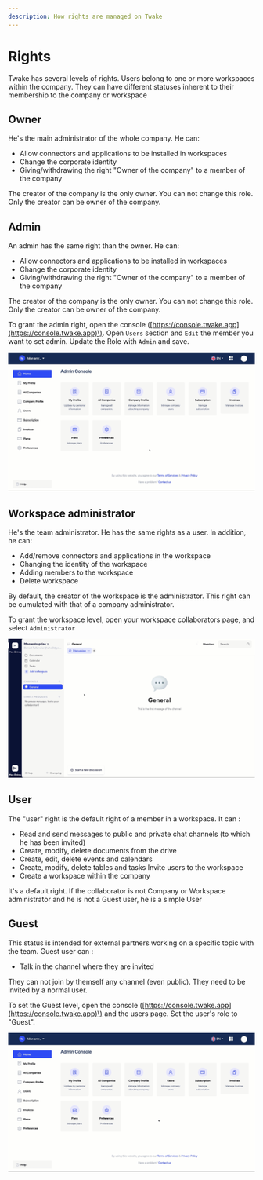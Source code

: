 ```yaml
---
description: How rights are managed on Twake
---
```


# Rights

Twake has several levels of rights. Users belong to one or more workspaces within the company. They can have different statuses inherent to their membership to the company or workspace

## Owner

He's the main administrator of the whole company. He can:

- Allow connectors and applications to be installed in workspaces
- Change the corporate identity
- Giving/withdrawing the right "Owner of the company" to a member of the company

The creator of the company is the only owner. You can not change this role. Only the creator can be owner of the company.

## Admin

An admin has the same right than the owner. He can:

- Allow connectors and applications to be installed in workspaces
- Change the corporate identity
- Giving/withdrawing the right "Owner of the company" to a member of the company

The creator of the company is the only owner. You can not change this role. Only the creator can be owner of the company.

To grant the admin right, open the console \([https://console.twake.app](https://console.twake.app)\). Open `Users` section and `Edit` the member you want to set admin. Update the Role with `Admin` and save.

![](../../assets/setadmin.gif)

## Workspace administrator

He's the team administrator. He has the same rights as a user. In addition, he can:

- Add/remove connectors and applications in the workspace
- Changing the identity of the workspace
- Adding members to the workspace
- Delete workspace

By default, the creator of the workspace is the administrator. This right can be cumulated with that of a company administrator.

To grant the workspace level, open your workspace collaborators page, and select `Administrator`

![](../../assets/setwsadmin.gif)

## User

The "user" right is the default right of a member in a workspace. It can :

- Read and send messages to public and private chat channels \(to which he has been invited\)
- Create, modify, delete documents from the drive
- Create, edit, delete events and calendars
- Create, modify, delete tables and tasks Invite users to the workspace
- Create a workspace within the company

It's a default right. If the collaborator is not Company or Workspace administrator and he is not a Guest user, he is a simple User

## Guest

This status is intended for external partners working on a specific topic with the team. Guest user can :

- Talk in the channel where they are invited

They can not join by themself any channel \(even public\). They need to be invited by a normal user.

To set the Guest level, open the console \([https://console.twake.app](https://console.twake.app)\) and the users page. Set the user's role to "Guest".

![](../../assets/setguest.gif)
